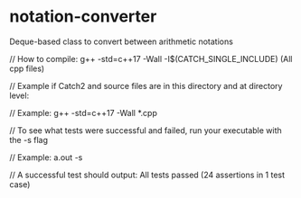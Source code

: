 # notation-converter
Deque-based class to convert between arithmetic notations

// How to compile: g++ -std=c++17 -Wall -I$(CATCH_SINGLE_INCLUDE) (All cpp files)

// Example if Catch2 and source files are in this directory and at directory level: 

//    Example: g++ -std=c++17 -Wall *.cpp

// To see what tests were successful and failed, run your executable with the -s flag

//    Example: a.out -s

// A successful test should output: All tests passed (24 assertions in 1 test case)

